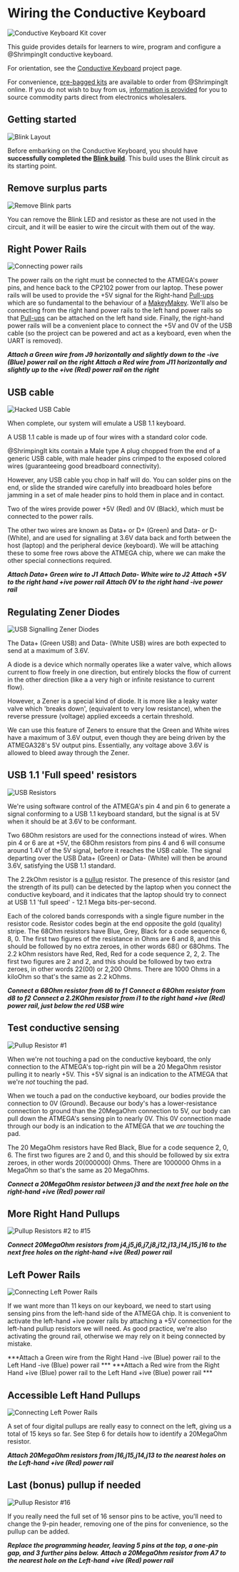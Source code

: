 # Wiring the Conductive Keyboard

![Conductive Keyboard Kit cover][header]

This guide provides details for learners to wire, program and configure a @ShrimpingIt conductive keyboard.

For orientation, see the [Conductive Keyboard](../keyboard/index.html) project page.

For convenience, [pre-bagged kits](../../kit/keyboard.html) are available to order from @ShrimpingIt online. If you do not wish to buy from us, [information is provided](./procure.html) for you to source commodity parts direct from electronics wholesalers.

## Getting started

![Blink Layout][step00]

Before embarking on the Conductive Keyboard, you should have **successfully completed the [Blink build](../blink/index.html)**. This build uses the Blink circuit as its starting point. 

## Remove surplus parts

![Remove Blink parts][step01]

You can remove the Blink LED and resistor as these are not used in the circuit, and it will be easier to wire the circuit with them out of the way.

## Right Power Rails 

![Connecting power rails][step02]

The power rails on the right must be connected to the ATMEGA's power pins, and hence back to the CP2102 power from our laptop. These power rails will be used to provide the +5V signal for the Right-hand [Pull-ups](../topic/pullup.html) which are so fundamental to the behaviour of a [MakeyMakey](http://makeymakey.com/). We'll also be connecting from the right hand power rails to the left hand power rails so that [Pull-ups](../topic/pullup.html) can be attached on the left hand side. Finally, the right-hand power rails will be a convenient place to connect the +5V and 0V of the USB cable (so the project can be powered and act as a keyboard, even when the UART is removed).

***Attach a Green wire from J9 horizontally and slightly down to the -ive (Blue) power rail on the right***
***Attach a Red wire from J11 horizontally and slightly up to the +ive (Red) power rail on the right*** 

## USB cable

![Hacked USB Cable][step03]

When complete, our system will emulate a USB 1.1 keyboard. 

A USB 1.1 cable is made up of four wires with a standard color code. 

@ShrimpingIt kits contain a Male type A plug chopped from the end of a generic USB cable, with male header pins crimped to the exposed colored wires (guaranteeing good breadboard connectivity). 

However, any USB cable you chop in half will do. You can solder pins on the end, or slide the stranded wire carefully into breadboard holes before jamming in a set of male header pins to hold them in place and in contact.

Two of the wires provide power +5V (Red) and 0V (Black), which must be connected to the power rails. 

The other two wires are known as Data+ or D+ (Green) and Data- or D- (White), and are used for signalling at 3.6V data back and forth between the host (laptop) and the peripheral device (keyboard). We will be attaching these to some free rows above the ATMEGA chip, where we can make the other special connections required.

***Attach Data+ Green wire to J1***
***Attach Data- White wire to J2***
***Attach +5V to the right hand +ive power rail***
***Attach 0V to the right hand -ive power rail***

## Regulating Zener Diodes 

![USB Signalling Zener Diodes][step04]

The Data+ (Green USB) and Data- (White USB) wires are both expected to send at a maximum of 3.6V. 

A diode is a device which normally operates like a water valve, which allows current to flow freely in one direction, but entirely blocks the flow of current in the other direction (like a a very high or infinite resistance to current flow).

However, a Zener is a special kind of diode. It is more like a leaky water valve which 'breaks down', (equivalent to very low resistance), when the reverse pressure (voltage) applied exceeds a certain threshold.

We can use this feature of Zeners to ensure that the Green and White wires have a maximum of  3.6V output, even though they are being driven by the ATMEGA328's 5V output pins. Essentially, any voltage above 3.6V is allowed to bleed away through the Zener.

## USB 1.1 'Full speed' resistors

![USB Resistors][step05]

We're using software control of the ATMEGA's pin 4 and pin 6 to generate a signal conforming to a USB 1.1 keyboard standard, but the signal is at 5V when it should be at 3.6V to be conformant. 

Two 68Ohm resistors are used for the connections instead of wires. When pin 4 or 6 are at +5V, the 68Ohm resistors from pins 4 and 6 will consume around 1.4V of the 5V signal, before it reaches the USB cable. The signal departing over the USB Data+ (Green) or Data- (White) will then be around 3.6V, satisfying the USB 1.1 standard.

The 2.2kOhm resistor is a [pullup](../topic/pullup.html) resistor. The presence of this resistor (and the strength of its pull) can be detected by the laptop when you connect the conductive keyboard, and it indicates that the laptop should try to connect at USB 1.1 'full speed' - 12.1 Mega bits-per-second.

Each of the colored bands corresponds with a single figure number in the resistor code. Resistor codes begin at the end opposite the gold (quality) stripe. The 68Ohm resistors have Blue, Grey, Black for a code sequence 6, 8, 0. The first two figures of the resistance in Ohms are 6 and 8, and this should be followed by no extra zeroes, in other words 68() or 68Ohms. The 2.2 kOhm resistors have Red, Red, Red for a code sequence 2, 2, 2. The first two figures are 2 and 2, and this should be followed by two extra zeroes, in other words 22(00) or 2,200 Ohms. There are 1000 Ohms in a kiloOhm so that's the same as 2.2 kOhms.

***Connect a 68Ohm resistor from d6 to f1***
***Connect a 68Ohm resistor from d8 to f2***
***Connect a 2.2KOhm resistor from i1 to the right hand +ive (Red) power rail, just below the red USB wire***

## Test conductive sensing

![Pullup Resistor #1][step06]

When we're not touching a pad on the conductive keyboard, the only connection to the ATMEGA's top-right pin will be a 20 MegaOhm resistor pulling it to nearly +5V. This +5V signal is an indication to the ATMEGA that we're *not* touching the pad.

When we touch a pad on the conductive keyboard, our bodies provide the connection to 0V (Ground). Because our body's has a lower-resistance connection to ground than the 20MegaOhm connection to 5V, our body can pull down the ATMEGA's sensing pin to nearly 0V. This 0V connection made through our body is an indication to the ATMEGA that we *are* touching the pad.

The 20 MegaOhm resistors have Red Black, Blue for a code sequence 2, 0, 6. The first two figures are 2 and 0, and this should be followed by six extra zeroes, in other words 20(000000) Ohms. There are 1000000 Ohms in a MegaOhm so that's the same as 20 MegaOhms.

***Connect a 20MegaOhm resistor between j3 and the next free hole on the right-hand +ive (Red) power rail***

## More Right Hand Pullups

![Pullup Resistors #2 to #15][step07]

***Connect 20MegaOhm resistors from j4,j5,j6,j7,j8,j12,j13,j14,j15,j16 to the next free holes on the right-hand +ive (Red) power rail***

## Left Power Rails

![Connecting Left Power Rails][step08]

If we want more than 11 keys on our keyboard, we need to start using sensing pins from the left-hand side of the ATMEGA chip. It is convenient to activate the left-hand +ive power rails by attaching a +5V connection for the left-hand pullup resistors we will need. As good practice, we're also activating the ground rail, otherwise we may rely on it being connected by mistake.

***Attach a Green wire from the Right Hand -ive (Blue) power rail to the Left Hand -ive (Blue) power rail ***
***Attach a Red wire from the Right Hand +ive (Blue) power rail to the Left Hand +ive (Blue) power rail ***

## Accessible Left Hand Pullups

![Connecting Left Power Rails][step09]

A set of four digital pullups are really easy to connect on the left, giving us a total of 15 keys so far. See Step 6 for details how to identify a 20MegaOhm resistor.

***Attach 20MegaOhm resistors from j16,j15,j14,j13 to the nearest holes on the Left-hand +ive (Red) power rail***

## Last (bonus) pullup if needed

![Pullup Resistor #16][step10]

If you really need the full set of 16 sensor pins to be active, you'll need to change the 9-pin header, removing one of the pins for convenience, so the pullup can be added.

***Replace the programming header, leaving 5 pins at the top, a one-pin gap, and 3 further pins below.***
***Attach a 20MegaOhm resistor from A7 to the nearest hole on the Left-hand +ive (Red) power rail*** 

[header]: ./kit.png
[step00]: ./sequence/00_blink.png
[step01]: ./sequence/01_blink_remove.png
[step02]: ./sequence/02_rightpower.png
[step03]: ./sequence/03_usbcable.png
[step04]: ./sequence/04_usbdiodes.png
[step05]: ./sequence/05_usbresistors.png
[step06]: ./sequence/06_firstpullup.png
[step07]: ./sequence/07_rightpullups.png
[step08]: ./sequence/08_leftpower.png
[step09]: ./sequence/09_leftpullups.png
[step10]: ./sequence/10_lastpullup.png
[final]: ./sequence/11_final.png